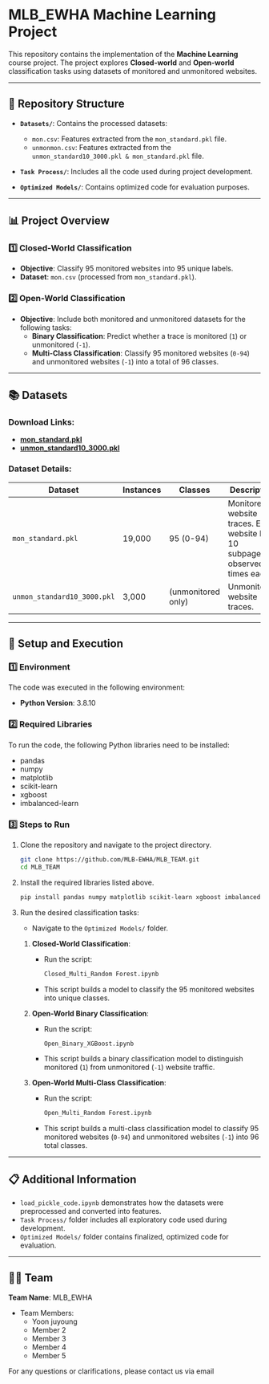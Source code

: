 # MLB_EWHA Machine Learning Project

This repository contains the implementation of the **Machine Learning** course project. The project explores **Closed-world** and **Open-world** classification tasks using datasets of monitored and unmonitored websites.

---

## 📂 Repository Structure

- **`Datasets/`**: Contains the processed datasets:
  - `mon.csv`: Features extracted from the `mon_standard.pkl` file.
  - `unmonmon.csv`: Features extracted from the `unmon_standard10_3000.pkl & mon_standard.pkl` file.

- **`Task Process/`**: Includes all the code used during project development.

- **`Optimized Models/`**: Contains optimized code for evaluation purposes.

---

## 📊 Project Overview

### 1️⃣ Closed-World Classification
- **Objective**: Classify 95 monitored websites into 95 unique labels.
- **Dataset**: `mon.csv` (processed from `mon_standard.pkl`).

### 2️⃣ Open-World Classification
- **Objective**: Include both monitored and unmonitored datasets for the following tasks:
  - **Binary Classification**: Predict whether a trace is monitored (`1`) or unmonitored (`-1`).
  - **Multi-Class Classification**: Classify 95 monitored websites (`0-94`) and unmonitored websites (`-1`) into a total of 96 classes.

---

## 📚 Datasets

### Download Links:
- **[mon_standard.pkl](https://drive.google.com/drive/folders/13sDplxKUNmntbYr6WhpqQARiBvH41Oum)**
- **[unmon_standard10_3000.pkl](https://drive.google.com/drive/folders/13sDplxKUNmntbYr6WhpqQARiBvH41Oum)**

### Dataset Details:

| Dataset               | Instances | Classes               | Description                                                                                      |
|-----------------------|-----------|-----------------------|--------------------------------------------------------------------------------------------------|
| `mon_standard.pkl`    | 19,000    | 95 (0-94)                   | Monitored website traces. Each website has 10 subpages, observed 20 times each.                 |
| `unmon_standard10_3000.pkl`| 3,000     | (unmonitored only)  | Unmonitored website traces.                                                                     |

---

## 🚀 Setup and Execution

### 1️⃣ Environment

The code was executed in the following environment:
- **Python Version**: 3.8.10

### 2️⃣ Required Libraries

To run the code, the following Python libraries need to be installed:
- pandas
- numpy
- matplotlib
- scikit-learn
- xgboost
- imbalanced-learn


### 3️⃣ Steps to Run

1. Clone the repository and navigate to the project directory.
   ```bash
   git clone https://github.com/MLB-EWHA/MLB_TEAM.git
   cd MLB_TEAM
   ```

2. Install the required libraries listed above.
    ```bash
    pip install pandas numpy matplotlib scikit-learn xgboost imbalanced-learn
    ```
3. Run the desired classification tasks:
   - Navigate to the `Optimized Models/` folder.

   1. **Closed-World Classification**:
      - Run the script: 
        ```bash
        Closed_Multi_Random Forest.ipynb
        ```
      - This script builds a model to classify the 95 monitored websites into unique classes.

   2. **Open-World Binary Classification**:
      - Run the script: 
        ```bash
        Open_Binary_XGBoost.ipynb
        ```
      - This script builds a binary classification model to distinguish monitored (`1`) from unmonitored (`-1`) website traffic.

   3. **Open-World Multi-Class Classification**:
      - Run the script: 
        ```bash
        Open_Multi_Random Forest.ipynb
        ```
      - This script builds a multi-class classification model to classify 95 monitored websites (`0-94`) and unmonitored websites (`-1`) into 96 total classes.

---

## 📋 Additional Information

- `load_pickle_code.ipynb` demonstrates how the datasets were preprocessed and converted into features.
- `Task Process/` folder includes all exploratory code used during development.
- `Optimized Models/` folder contains finalized, optimized code for evaluation.
  
---

## 👨‍💻 Team

**Team Name**: MLB_EWHA

- Team Members:
  - Yoon juyoung
  - Member 2
  - Member 3
  - Member 4
  - Member 5

For any questions or clarifications, please contact us via email
